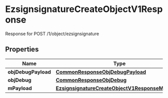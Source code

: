 

# EzsignsignatureCreateObjectV1Response

Response for POST /1/object/ezsignsignature

## Properties

| Name | Type | Description | Notes |
|------------ | ------------- | ------------- | -------------|
|**objDebugPayload** | [**CommonResponseObjDebugPayload**](CommonResponseObjDebugPayload.md) |  |  |
|**objDebug** | [**CommonResponseObjDebug**](CommonResponseObjDebug.md) |  |  [optional] |
|**mPayload** | [**EzsignsignatureCreateObjectV1ResponseMPayload**](EzsignsignatureCreateObjectV1ResponseMPayload.md) |  |  |



